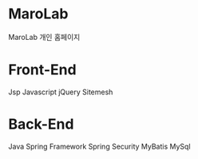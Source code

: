 # MaroLab
MaroLab 개인 홈페이지

# Front-End
Jsp
Javascript
jQuery
Sitemesh

# Back-End
Java
Spring Framework
Spring Security
MyBatis
MySql
